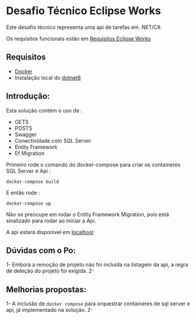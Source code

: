 # Desafio Técnico Eclipse Works

Este desafio técnico representa uma api de tarefas em .NET/C#.

Os requisitos funcionais estão em [Requisitos Eclipse Works](https://meteor-ocelot-f0d.notion.site/NET-C-5281edbec2e4480d98552e5ca0242c5b )

## Requisitos
- [Docker](https://www.docker.com/)
- Instalação local do [dotnet8](https://dotnet.microsoft.com/en-us/download/dotnet/8.0)

## Introdução:

Esta solução contém o uso de :
- GETS
- POSTS
- Swagger
- Conectividade com SQL Server
- Entity Framework
- Ef Migration

Primeiro rode o comando do docker-compose para criar os containeres SQL Server e Api :

```
docker-compose build
```

E então rode :

```
docker-compose up
```

Não se preocupe em rodar o Entity Framework Migration, pois está sinalizado para rodar ao iniciar a Api.

A api estará disponível em [localhost](http://localhost:8888:80)

## Dúvidas com o Po:

1- Embora a remoção de projeto não foi incluída na listagem da api, a regra de deleção do projeto foi exigida.
2- 

## Melhorias propostas:

1- A inclusão de `docker compose` para orquestrar containeres de sql server e api, já implementado na solução.
2- 
